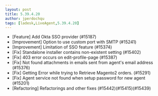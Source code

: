 ```yaml
---
layout: post
title: 5.39.4.20
author: jperdochqu
tags: [ladesk,LiveAgent,5.39.4.20]
---
```


- [Feature] Add Okta SSO provider (#15187)
- [Improvement] Option to use custom port with SMTP (#15241)
- [Improvement] Limitation of SSO feature (#15374)
- [Fix] Standalone installer contains non-existent setting (#15402)
- [Fix] 403 error occurs on edit-profile-page (#15387)
- [Fix] Not found attachments in emails sent from agent's email address (#15376)
- [Fix] Getting Error while trying to Retrieve Magento2 orders. (#15291)
- [Fix] Agent service not found when setup password for new agent (#15201)
- [Refactoring] Refactorings and other fixes (#15442)(#15415)(#15439)
